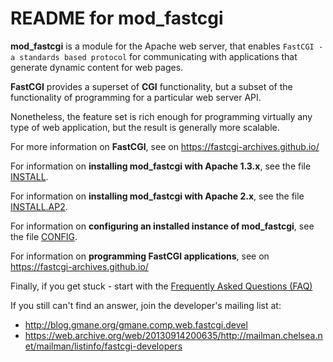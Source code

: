 # README for mod_fastcgi

**mod_fastcgi** is a module for the Apache web server, that enables
`FastCGI - a standards based protocol` for communicating with
applications that generate dynamic content for web pages.

**FastCGI** provides a superset of **CGI** functionality, but a subset of the
functionality of programming for a particular web server API.

Nonetheless, the feature set is rich enough for programming virtually
any type of web application, but the result is generally more
scalable.  

For more information on **FastCGI**, see on https://fastcgi-archives.github.io/

For information on **installing mod_fastcgi with Apache 1.3.x**, see the
file [INSTALL](INSTALL.md).

For information on **installing mod_fastcgi with Apache 2.x**, see the
file [INSTALL.AP2](INSTALL.AP2.md).

For information on **configuring an installed instance of mod_fastcgi**,
see the file [CONFIG](CONFIG). 

For information on **programming FastCGI applications**, see on https://fastcgi-archives.github.io/

Finally, if you get stuck - start with the [Frequently Asked Questions
(FAQ)](https://github.com/FastCGI-Archives/FastCGI.com/blob/master/docs/FastCGI%20FAQ.md)

If you still can't find an answer, join the developer's mailing list
at:

- http://blog.gmane.org/gmane.comp.web.fastcgi.devel
- https://web.archive.org/web/20130914200635/http://mailman.chelsea.net/mailman/listinfo/fastcgi-developers
